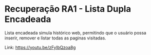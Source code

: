 # Recuperação RA1 - Lista Dupla Encadeada

Lista encadeada simula histórico web, permitindo que o usuário possa inserir, remover e listar todas as paginas visitadas.

Link: https://youtu.be/zFyIbQzoa8g

